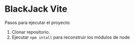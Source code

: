 # BlackJack Vite

Pasos para ejecutar el proyecto:
1. Clonar repositorio.
2. Ejecutar ```npm intall``` para reconstruir los módulos de node